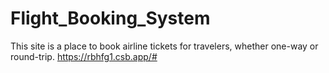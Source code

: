 # Flight_Booking_System
This site is a place to book airline tickets for travelers, whether one-way or round-trip.
https://rbhfg1.csb.app/#
